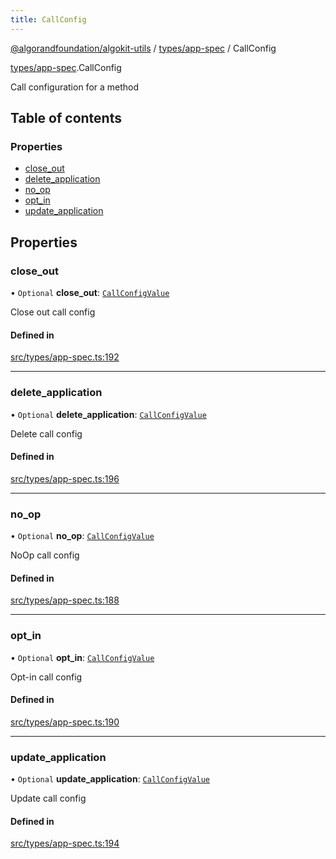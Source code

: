 ```yaml
---
title: CallConfig
---
```

[@algorandfoundation/algokit-utils](/reference/algokit-utils-ts/api/readme/) / [types/app-spec](/reference/algokit-utils-ts/api/modules/types_app_spec/) / CallConfig



[types/app-spec](/reference/algokit-utils-ts/api/modules/types_app_spec/).CallConfig

Call configuration for a method

## Table of contents

### Properties

- [close\_out](#close_out)
- [delete\_application](#delete_application)
- [no\_op](#no_op)
- [opt\_in](#opt_in)
- [update\_application](#update_application)

## Properties

### close\_out

• `Optional` **close\_out**: [`CallConfigValue`](/reference/algokit-utils-ts/api/modules/types_app_spec/#callconfigvalue)

Close out call config

#### Defined in

[src/types/app-spec.ts:192](https://github.com/algorandfoundation/algokit-utils-ts/blob/main/src/types/app-spec.ts#L192)

___

### delete\_application

• `Optional` **delete\_application**: [`CallConfigValue`](/reference/algokit-utils-ts/api/modules/types_app_spec/#callconfigvalue)

Delete call config

#### Defined in

[src/types/app-spec.ts:196](https://github.com/algorandfoundation/algokit-utils-ts/blob/main/src/types/app-spec.ts#L196)

___

### no\_op

• `Optional` **no\_op**: [`CallConfigValue`](/reference/algokit-utils-ts/api/modules/types_app_spec/#callconfigvalue)

NoOp call config

#### Defined in

[src/types/app-spec.ts:188](https://github.com/algorandfoundation/algokit-utils-ts/blob/main/src/types/app-spec.ts#L188)

___

### opt\_in

• `Optional` **opt\_in**: [`CallConfigValue`](/reference/algokit-utils-ts/api/modules/types_app_spec/#callconfigvalue)

Opt-in call config

#### Defined in

[src/types/app-spec.ts:190](https://github.com/algorandfoundation/algokit-utils-ts/blob/main/src/types/app-spec.ts#L190)

___

### update\_application

• `Optional` **update\_application**: [`CallConfigValue`](/reference/algokit-utils-ts/api/modules/types_app_spec/#callconfigvalue)

Update call config

#### Defined in

[src/types/app-spec.ts:194](https://github.com/algorandfoundation/algokit-utils-ts/blob/main/src/types/app-spec.ts#L194)